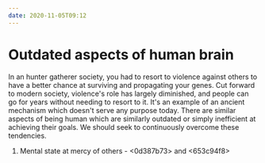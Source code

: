 ```yaml
---
date: 2020-11-05T09:12
---
```


# Outdated aspects of human brain

In an hunter gatherer society, you had to resort to violence against others to have a better chance at surviving and propagating your genes. Cut forward to modern society, violence's role has largely diminished, and people can go for years without needing to resort to it. It's an example of an ancient mechanism which doesn't serve any purpose today. 
There are similar aspects of being human which are similarly outdated or simply inefficient at achieving their goals. We should seek to continuously overcome these tendencies.

1. Mental state at mercy of others - <0d387b73> and <653c94f8>

